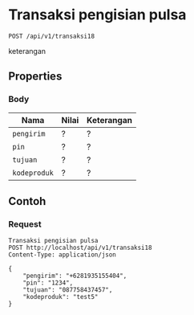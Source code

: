 # Transaksi pengisian pulsa
```http
POST /api/v1/transaksi18
```
keterangan
## Properties
### Body
Nama  | Nilai | Keterangan
--- | --- | ---
<code>pengirim</code> | ? | ?
<code>pin</code> | ? | ?
<code>tujuan</code> | ? | ?
<code>kodeproduk</code> | ? | ?

## Contoh

### Request
```http
Transaksi pengisian pulsa
POST http://localhost/api/v1/transaksi18
Content-Type: application/json

{
    "pengirim": "+6281935155404",
    "pin": "1234",
    "tujuan": "087758437457",
    "kodeproduk": "test5"
}
```
